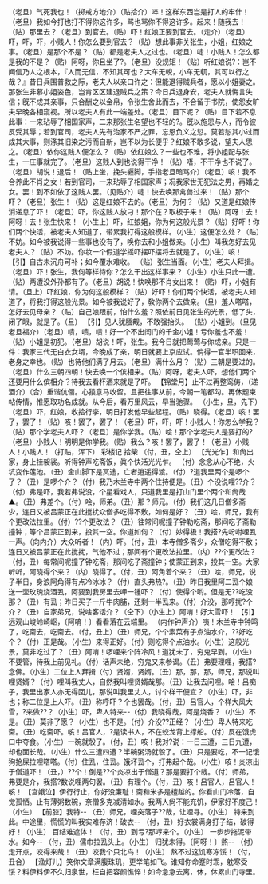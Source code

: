 <!-- { "loadSidebar": true } -->
（老旦）气死我也！（掷戒方地介）（贴拾介）啐！这样东西岂是打人的牢什！（老旦）我如今打也打不得你这许多，骂也骂你不得这许多。起来！随我去！（贴）那里去？（老旦）到官去。（贴）吓！红娘正要到官去。（走介）（老旦）吓，吓，吓，小贱人！你怎么要到官去？（贴）想此事非关张生，小姐，红娘之事。（老旦）是那个不是？（贴）都是老夫人之过也。（老旦）唗！小贱人！怎么都是我的不是？（贴）阿呀，你且坐了?。（老旦）没规矩！（贴）听红娘说?：岂不闻信乃人之根本，『人而无信，不知其可也？大车无輗，小车无軏，其可以行之哉？』昔日兵围普救之际，老夫人以亲口许之：但能退得贼兵者，愿以小姐妻之。那张生非慕小姐姿色，岂肯区区建退贼兵之策？今日兵退身安，老夫人就悔言失信；旣不成其亲事，只合酬之以金帛，令张生舍此而去，不合留于书院，使怨女旷夫早晚各相窥视。所以老夫人有此一端差处。（老旦）目下呢？（贴）目下若不息此事：一来玷辱了相国家声，二来那张生名望也不轻的?。旣以施恩与人，而令彼反受其辱；若到官司，老夫人先有治家不严之罪，忘恩负义之愆。莫若恕其小过而成其大事，则涤其旧染之污而自新，岂不以为长便乎？红娘不敢多说，望夫人思之。（老旦）依你这贱人便怎么？（贴）依红娘么？一些也不难，将小姐配与张生，一庄事就完了。（老旦）这贱人到也说得干净！（贴）唔，不干净也不说了。（老旦）胡说！退后！（贴上坐，挽头纒脚，手指老旦暗骂介）（老旦）咳！我不合养此不肖之女！若到官司，一来玷辱了相国家声；况我家世无犯法之男，再婚之女。罢！到不如依了这贱人罢。（见贴介）唗！快去唤那禽兽过来！（贴）那个吓？（老旦）张生！（贴）这是红娘不去的。（老旦）为何？（贴）又道是红娘传消递息了吓！（老旦）吓，你这贱人放刁！那个在？取板子来！（贴）阿呀！去！阿呀！去！张生快来！（小生上）吓，红娘姐，你为何这般光景？（贴）好吓！你们两个快活，被老夫人知道了，带累我打得这般模样。（小生）这便怎么处？（贴）不妨。如今被我说得一些事也没有了，唤你去和小姐做亲。（小生）叫我怎好去见老夫人？（贴）不妨。你妆一个假道学摇吓摆吓摆将去就是了。（小生）咳！
【引】自古未沉舟可补；如今覆水难收。
（贴）张生当面。（小生）老夫人拜揖。（老旦）吓！张生，我何等样待你？怎么干出这样事来？（小生）小生只此一遭。（贴）两遭没外孙都有了。（老旦）胡说！快唤那不肖女出来！（贴）吓，小姐有请。（旦上）吓红娘，你为何这般模样？（贴）好吓！你们两个快活，被老夫人知道了，将我打得这般光景。如今被我说好了，敎你两个去做亲。（旦）羞人嗒嗒，怎好去见母亲？（贴）自己娘跟前，怕什么羞？照依前日见张生的光景，低了头，闭了眼，就是了。（旦）
【引】见人犹腼觍，不敢强抬头。
（贴）小姐到。（旦见老旦福介）（老旦）啧，啧，啧！好一个不出闺门的千金小姐！亏你羞也不羞！（贴）小姐是初犯。（老旦）胡说！吓，张生。我今日就把莺莺与你成亲。只是一件：我家三代无白衣女壻，今晚成了亲，明日就要上京应试。倘得一官半职回来，老身之幸也。（贴）也待他们满了月去。（老旦）满什么月？（贴）三朝是要过的。（老旦）什么三朝四朝！快去唤一个傧相来。（贴）阿呀，老夫人吓，想他们两个还要用什么傧相介？待我去看杯酒来就是了吓。
【锦堂月】止不过再整鸾俦，（递酒介）（合）重谐伉俪。心猿意马收留。且把往事从前，今朝一笔都勾。再休题柬帖传情，惟愿取功名成就。从今后，看万里风云，早当驰骤。
（小生，旦，先下）（老旦）吓，红娘，收拾行李，明日打发他早些起程。（贴）晓得。（老旦）咳！罢了，罢了！（贴）咳！罢了，罢了！（老旦）吓，吓，吓！小贱人！你怎么学我？（贴）那个学老夫人吓？（老旦）是你学我。（贴）哙！那个学老夫人是要打的?（老旦）小贱人！明明是你学我。（贴）我么？咳！罢了，罢了！（老旦）小贱人！小贱人！（打贴，浑下）
彩楼记
拾柴
（付，丑，仝上）
【光光乍】和尙出家，身上挂袈裟。听得钟声吃斋饭，眞个快活光光乍。
（付）念念从心不绝，火坑变作莲池。（丑）金山脚下是冥途，亡者逍遥得渡。（付）?道我里两个是啰个了？（丑）是啰个介？（付）我乃木兰寺中两个住持便是。（丑）个没说哩??介？（付）弗是吓，我若弗说没，个星看戏人，只道我里是打山门里个两个和尙哉▲。（丑）弗差个。（付）哙，师弟。（丑）那？师兄。（付）我们这几日僧多斋少，连日又被吕蒙正在此搅扰众僧多吃得不敷，如何是好？（丑）哙，师兄，我有个更改法拉里。（付）??个更改法？（丑）往常间呢撞子钟勒吃斋，那间吃子斋勒撞钟；等个吕蒙正到来，投其一空。你道如何？（付）妙得极！我搭?先吩咐哩厾一声。（向内介）大众听者！（内）吓。（付，丑）本寺僧多斋少，众僧吃得不敷；连日又被吕蒙正在此搅扰，气他不过；那间有个更改法拉里。（内）??个更改法？（付，丑）每常间呢撞了钟吃斋，那间吃子斋撞钟；使蒙正到来，投其一空。大家听听，阿晓得个来？（内）晓得了。（付，丑）阿角着个来？（丑）哙，师兄，说子半日，身浪阿角得有点冷冰冰？（付）直头弗热?。（丑）昨日我里阿二厾个娘送一壶玫瑰烧酒厾，阿要到我房里去呷一锺吓？（付）使得个哟。但是无??吃没那？（丑）有厾；昨日买子一斤牛肉脯，还剩一半厾来。（付）介没，那哼扰?个介？（丑）自家弟兄，说啥客话介？（仝下）（小生上）阿唷！好大雪吓！
【引】远观山峻岭崎岖，〔阿唷！〕看看落在云端里。
（内作钟声介）咦！木兰寺中钟鸣了，吃斋去，吃斋去。（付，丑上）（丑）师兄，个个素菜有子点油水介，??好吃个？（付）正是哉。（小生）来得正好。（付）则吃得个点油水。（小生）这般光景，莫非吃过了？（丑）阿唷！啰哩来个阵冷风！道犹未了，穷鬼早到。（小生）不要管，待我上前见礼。（付）话声未绝，穷鬼又来参谒。（丑）弗要理哩，我搭?念佛。（小生）二位上人拜揖（付）贤婿，贤婿。（丑）那，那，那，师兄，那说叫哩贤婿？（付）哩叫我丈人，自然我叫哩贤婿哉那。（丑）让我去问哩。哙！吕痴子，我里出家人亦无得囡儿，那说叫我里丈人，讨个样干便宜？（小生）吓，非也；称二位是上人吓。（丑）称呼吓？个也罢哉。（付，丑）吕官人，个样大风大雪，?来做??？（小生）吓，卑人特来--（付）我晓得哉，阿是烧香？（小生）不是。（丑）莫非了愿？（小生）也不是。（付）介没??正经？（小生）卑人特来吃斋。（丑）吃斋吓。咳！吕官人，?是读书人，不在蛟龙背上撑船。（付）反在饿虎口中夺食。（小生）一碗就彀了。（付，丑）咳！我对?说：一日三遭，三日九遭，却也面长哉。（小生）什么三遭四遭？半碗粥汤就彀了。（丑）只是要吃，不一记饿狗抢屎拉哩嗒嗒。（付）住厾，住厾。饿坏厾个，打弗起个哉。（小生）咳！炎凉出于僧道吓！（丑，）??个！倒是??个炎凉出于僧道？那是要打个哉。（付）师弟，弗要是介，我搭?数说哩两句罢。（丑）有理个。（付，丑）咳！吕官人，吕官人！咳！
【宫娥泣】伊行行止，你好没廉耻！斋和米多是檀越的。你看山门冷落，自觉孤恓。止有薄粥数碗，奈僧多克减清如水。我两人尙不能充饥，伊家好不度己！（小生）
【前腔】我特--
（丑）师兄，哩突落子??哉，让哩寻。（小生）
特来到此。中途里，慌慌的叫我实难存济！破衣--
（付，丑）好衣裳满身打子结，破得好！（小生）
百结难遮体！
（付，丑）到亏?那哼来个。（小生）
一步步拖泥带水。如今--
（付，丑）儒巾拉厾头上。（小生）
归犹未得。〔阿呀！〕熬--
（付）走开点，咬得来哉！（丑）咬我个只北鸟！（小生）
熬不过这饥寒冻馁！（付，丑合）
【渔灯儿】笑你文章满腹珠玑，更举笔如飞。谁知你命蹇时乖，躭寒受馁？料伊料伊不久归泉世，枉自把容颜憔悴！如今急急去离，休，休累山门寺里。
